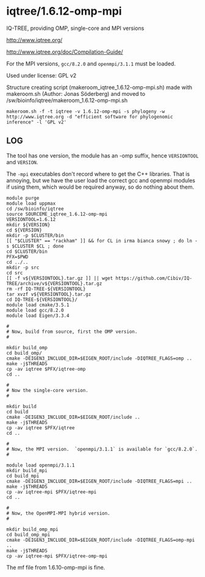 iqtree/1.6.12-omp-mpi
========================

IQ-TREE, providing OMP, single-core and MPI versions

<http://www.iqtree.org/>

<http://www.iqtree.org/doc/Compilation-Guide/>

For the MPI versions, `gcc/8.2.0` and `openmpi/3.1.1` must be loaded.


Used under license:
GPL v2

Structure creating script (makeroom_iqtree_1.6.12-omp-mpi.sh) made with makeroom.sh (Author: Jonas Söderberg) and moved to /sw/bioinfo/iqtree/makeroom_1.6.12-omp-mpi.sh

    makeroom.sh -f -t iqtree -v 1.6.12-omp-mpi -s phylogeny -w http://www.iqtree.org -d "efficient software for phylogenomic inference" -l 'GPL v2'

LOG
---

The tool has one version, the module has an -omp suffix, hence `VERSIONTOOL`
and `VERSION`.

The `-mpi` executables don't record where to get the C++ libraries.  That is
annoying, but we have the user load the correct gcc and openmpi modules if
using them, which would be required anyway, so do nothing about them.

    module purge
    module load uppmax
    cd /sw/bioinfo/iqtree
    source SOURCEME_iqtree_1.6.12-omp-mpi
    VERSIONTOOL=1.6.12
    mkdir ${VERSION}
    cd ${VERSION}
    mkdir -p $CLUSTER/bin
    [[ "$CLUSTER" == "rackham" ]] && for CL in irma bianca snowy ; do ln -s $CLUSTER $CL ; done
    cd $CLUSTER/bin
    PFX=$PWD
    cd ../..
    mkdir -p src
    cd src
    [[ -f v${VERSIONTOOL}.tar.gz ]] || wget https://github.com/Cibiv/IQ-TREE/archive/v${VERSIONTOOL}.tar.gz 
    rm -rf IQ-TREE-${VERSIONTOOL}
    tar xvzf v${VERSIONTOOL}.tar.gz 
    cd IQ-TREE-${VERSIONTOOL}/
    module load cmake/3.5.1
    module load gcc/8.2.0
    module load Eigen/3.3.4

    #
    # Now, build from source, first the OMP version.
    #

    mkdir build_omp
    cd build_omp/
    cmake -DEIGEN3_INCLUDE_DIR=$EIGEN_ROOT/include -DIQTREE_FLAGS=omp ..
    make -j$THREADS
    cp -av iqtree $PFX/iqtree-omp
    cd ..

    #
    # Now the single-core version.
    #

    mkdir build
    cd build
    cmake -DEIGEN3_INCLUDE_DIR=$EIGEN_ROOT/include ..
    make -j$THREADS
    cp -av iqtree $PFX/iqtree
    cd ..

    #
    # Now, the MPI version.  `openmpi/3.1.1` is available for `gcc/8.2.0`.
    #

    module load openmpi/3.1.1
    mkdir build_mpi
    cd build_mpi
    cmake -DEIGEN3_INCLUDE_DIR=$EIGEN_ROOT/include -DIQTREE_FLAGS=mpi ..
    make -j$THREADS
    cp -av iqtree-mpi $PFX/iqtree-mpi
    cd ..

    #
    # Now, the OpenMPI-MPI hybrid version.
    #

    mkdir build_omp_mpi
    cd build_omp_mpi
    cmake -DEIGEN3_INCLUDE_DIR=$EIGEN_ROOT/include -DIQTREE_FLAGS=omp-mpi ..
    make -j$THREADS
    cp -av iqtree-mpi $PFX/iqtree-omp-mpi


The mf file from 1.6.10-omp-mpi is fine.
